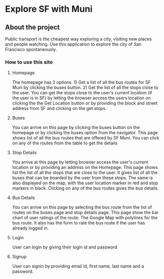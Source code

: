 # Explore SF with Muni
## About the project 

Public transport is the cheapest way exploring a city, visiting new places and people watching. Use this application to explore the city of San Francisco spontaneously.

### How to use this site
1. Homepage 

    The homepage has 2 options. 1) Get a list of all the bus routes for SF Muni by clicking the buses button. 2) Get the list of all the stops close to the user. You can get the stops close to the user's current location (if the user is in SF) by letting the browser access the users location on clicking the the Get Location button or by providing the block and street address from SF and clicking on the get stops. 

2. Buses

    You can arrive on this page by clicking the buses button on the homepage or by clicking the buses option from the navigator. This page shows list of all the bus routes that are offered by SF Muni. You can click on any of the routes from the table to get the details 

3. Stop Details 

    You arrive at this page by letting browser access the user's current location or by providing an address on the Homepage. This page shows list the list of all the stops that are close to the user. It gives list of all the buses that can be boarded by the user from these stops. The same is also displayed on the map, with the user location marker in red and stop markers in black. Clicking on any of the bus routes gives the bus details. 

4. Bus Details

    You can arrive on this page by selecting the bus route from the list of routes on the buses page and stop details page. This page show the bar chart of user ratings of the route. The Google Map with polylines for the bus route. It also has the form to rate the bus route if the user has already logged in. 

5. Login 

    User can login by giving their login id and password

6. Signup

    User can signin by providing email id, first name, last name and a password. 
